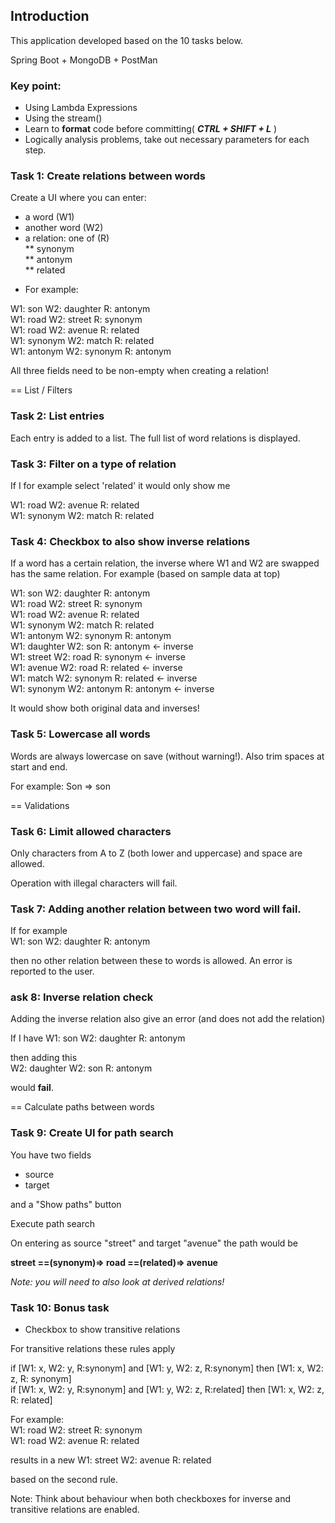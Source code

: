 ## Introduction

This application developed based on the 10 tasks below.

Spring Boot + MongoDB + PostMan 

### Key point: 
* Using Lambda Expressions
* Using the stream()
* Learn to **format** code before committing( **_CTRL + SHIFT + L_** )
* Logically analysis problems, take out necessary parameters for each step.


### Task 1: Create relations between words

Create a UI where you can enter:

* a word (W1)
* another word (W2)
* a relation: one of (R) \
** synonym\
** antonym\
** related

- For example:

W1: son      W2: daughter  R: antonym\
W1: road     W2: street    R: synonym\
W1: road     W2: avenue    R: related\
W1: synonym  W2: match     R: related\
W1: antonym  W2: synonym   R: antonym

All three fields need to be non-empty when creating a relation!


== List / Filters

### Task 2: List entries

Each entry is added to a list. The full list of word relations is displayed.

### Task 3: Filter on a type of relation

If I for example select 'related' it would only show me

W1: road     W2: avenue    R: related\
W1: synonym  W2: match     R: related

### Task 4: Checkbox to also show inverse relations

If a word has a certain relation, the inverse where W1 and W2 are swapped has the same relation.
For example (based on sample data at top)

W1: son        W2: daughter  R: antonym\
W1: road       W2: street    R: synonym\
W1: road       W2: avenue    R: related\
W1: synonym    W2: match     R: related\
W1: antonym    W2: synonym   R: antonym\
W1: daughter   W2: son       R: antonym   <- inverse\
W1: street     W2: road      R: synonym   <- inverse\
W1: avenue     W2: road      R: related   <- inverse\
W1: match      W2: synonym   R: related   <- inverse\
W1: synonym    W2: antonym   R: antonym   <- inverse

It would show both original data and inverses!


### Task 5: Lowercase all words

Words are always lowercase on save (without warning!).
Also trim spaces at start and end.

For example: Son => son


== Validations

### Task 6: Limit allowed characters

Only characters from A to Z (both lower and uppercase) and space are allowed.

Operation with illegal characters will fail.


### Task 7: Adding another relation between two word will fail.

If for example\
W1: son W2: daughter  R: antonym

then no other relation between these to words is allowed.
An error is reported to the user.


### ask 8: Inverse relation check

Adding the inverse relation also give an error (and does not add the relation)

If I have
W1: son W2: daughter  R: antonym

then adding this\
W2: daughter W2: son   R: antonym

would **fail**.



== Calculate paths between words

### Task 9: Create UI for path search

You have two fields
* source
* target

and a "Show paths" button

Execute path search

On entering as source "street" and target "avenue" the path would be

   **street ==(synonym)=> road ==(related)=> avenue**

_Note: you will need to also look at derived relations!_


### Task 10: Bonus task

* Checkbox to show transitive relations

For transitive relations these rules apply

if [W1: x, W2: y, R:synonym] and [W1: y, W2: z, R:synonym] then [W1: x, W2: z, R: synonym]\
if [W1: x, W2: y, R:synonym] and [W1: y, W2: z, R:related] then [W1: x, W2: z, R: related]

For example:\
  W1: road     W2: street    R: synonym\
  W1: road     W2: avenue    R: related

results in a new 
  W1: street   W2: avenue    R: related

based on the second rule.


Note: Think about behaviour when both checkboxes for inverse and transitive relations are enabled.
